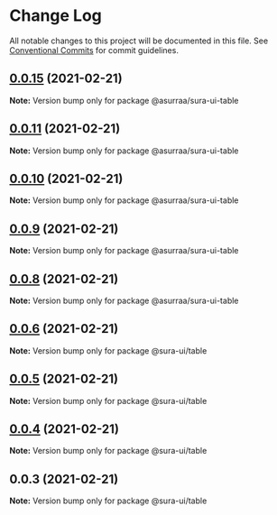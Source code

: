 # Change Log

All notable changes to this project will be documented in this file.
See [Conventional Commits](https://conventionalcommits.org) for commit guidelines.

## [0.0.15](https://github.com/asurraa/sura-ui/table/compare/@asurraa/sura-ui-table@0.0.14...@asurraa/sura-ui-table@0.0.15) (2021-02-21)

**Note:** Version bump only for package @asurraa/sura-ui-table






## [0.0.11](https://github.com/asurraa/sura-ui/table/compare/@asurraa/sura-ui-table@0.0.10...@asurraa/sura-ui-table@0.0.11) (2021-02-21)

**Note:** Version bump only for package @asurraa/sura-ui-table





## [0.0.10](https://github.com/asurraa/sura-ui/table/compare/@asurraa/sura-ui-table@0.0.9...@asurraa/sura-ui-table@0.0.10) (2021-02-21)

**Note:** Version bump only for package @asurraa/sura-ui-table





## [0.0.9](https://github.com/asurraa/sura-ui/table/compare/@asurraa/sura-ui-table@0.0.8...@asurraa/sura-ui-table@0.0.9) (2021-02-21)

**Note:** Version bump only for package @asurraa/sura-ui-table





## [0.0.8](https://github.com/asurraa/sura-ui/table/compare/@asurraa/sura-ui-table@0.0.7...@asurraa/sura-ui-table@0.0.8) (2021-02-21)

**Note:** Version bump only for package @asurraa/sura-ui-table





## [0.0.6](https://github.com/LyhourChhen/table/compare/v0.0.5...v0.0.6) (2021-02-21)

**Note:** Version bump only for package @sura-ui/table





## [0.0.5](https://github.com/LyhourChhen/table/compare/v0.0.4...v0.0.5) (2021-02-21)

**Note:** Version bump only for package @sura-ui/table





## [0.0.4](https://github.com/LyhourChhen/table/compare/v0.0.3...v0.0.4) (2021-02-21)

**Note:** Version bump only for package @sura-ui/table





## 0.0.3 (2021-02-21)

**Note:** Version bump only for package @sura-ui/table
